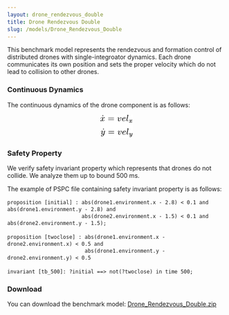 ```yaml
---
layout: drone_rendezvous_double
title: Drone Rendezvous Double
slug: /models/Drone_Rendezvous_Double
---
```

This benchmark model represents the rendezvous and formation control of
distributed drones with single-integroator dynamics. Each
drone communicates its own position and sets the proper velocity which do not
lead to collision to other drones. 

### Continuous Dynamics
The continuous dynamics of the drone component is as follows:
<p align="center">
   <img src="../../images/dronesingle_ode.png" alt="ode" >
</p>

### Safety Property

We verify safety invariant property which represents that drones do not collide. We analyze them up to
bound 500 ms. 

The example of PSPC file containing safety invariant property is as follows:
```
proposition [initial] : abs(drone1.environment.x - 2.8) < 0.1 and abs(drone1.environment.y - 2.8) and
                        abs(drone2.environment.x - 1.5) < 0.1 and abs(drone2.environment.y - 1.5);

proposition [twoclose] : abs(drone1.environment.x - drone2.environment.x) < 0.5 and
                         abs(drone1.environment.y - drone2.environment.y) < 0.5

invariant [tb_500]: ?initial ==> not(?twoclose) in time 500;
```

### Download
You can download the benchmark model: [Drone_Rendezvous_Double.zip](../Drone_Rendezvous_Double.zip)


<br />
<br />
